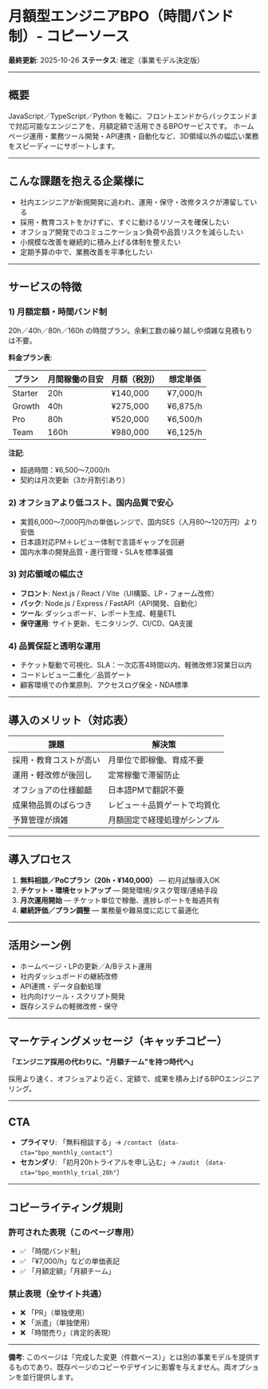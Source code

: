 # 月額型エンジニアBPO（時間バンド制）- コピーソース

**最終更新**: 2025-10-26
**ステータス**: 確定（事業モデル決定版）

---

## 概要

JavaScript／TypeScript／Python を軸に、フロントエンドからバックエンドまで対応可能なエンジニアを、月額定額で活用できるBPOサービスです。
ホームページ運用・業務ツール開発・API連携・自動化など、3D領域以外の幅広い業務をスピーディーにサポートします。

---

## こんな課題を抱える企業様に

- 社内エンジニアが新規開発に追われ、運用・保守・改修タスクが滞留している
- 採用・教育コストをかけずに、すぐに動けるリソースを確保したい
- オフショア開発でのコミュニケーション負荷や品質リスクを減らしたい
- 小規模な改善を継続的に積み上げる体制を整えたい
- 定期予算の中で、業務改善を平準化したい

---

## サービスの特徴

### 1) 月額定額・時間バンド制

20h／40h／80h／160h の時間プラン。余剰工数の繰り越しや煩雑な見積もりは不要。

**料金プラン表**:

| プラン | 月間稼働の目安 | 月額（税別） | 想定単価 |
|--------|--------------|-------------|---------|
| Starter | 20h | ¥140,000 | ¥7,000/h |
| Growth  | 40h | ¥275,000 | ¥6,875/h |
| Pro     | 80h | ¥520,000 | ¥6,500/h |
| Team    | 160h| ¥980,000 | ¥6,125/h |

**注記**:
- 超過時間：¥6,500〜7,000/h
- 契約は月次更新（3か月割引あり）

### 2) オフショアより低コスト、国内品質で安心

- 実質6,000〜7,000円/hの単価レンジで、国内SES（人月80〜120万円）より安価
- 日本語対応PM＋レビュー体制で言語ギャップを回避
- 国内水準の開発品質・進行管理・SLAを標準装備

### 3) 対応領域の幅広さ

- **フロント**: Next.js / React / Vite（UI構築、LP・フォーム改修）
- **バック**: Node.js / Express / FastAPI（API開発、自動化）
- **ツール**: ダッシュボード、レポート生成、軽量ETL
- **保守運用**: サイト更新、モニタリング、CI/CD、QA支援

### 4) 品質保証と透明な運用

- チケット駆動で可視化、SLA：一次応答4時間以内、軽微改修3営業日以内
- コードレビュー二重化／品質ゲート
- 顧客環境での作業原則、アクセスログ保全・NDA標準

---

## 導入のメリット（対応表）

| 課題 | 解決策 |
|------|--------|
| 採用・教育コストが高い | 月単位で即稼働、育成不要 |
| 運用・軽改修が後回し | 定常稼働で滞留防止 |
| オフショアの仕様齟齬 | 日本語PMで翻訳不要 |
| 成果物品質のばらつき | レビュー＋品質ゲートで均質化 |
| 予算管理が煩雑 | 月額固定で経理処理がシンプル |

---

## 導入プロセス

1. **無料相談／PoCプラン（20h・¥140,000）** — 初月試験導入OK
2. **チケット・環境セットアップ** — 開発環境/タスク管理/連絡手段
3. **月次運用開始** — チケット単位で稼働、進捗レポートを毎週共有
4. **継続評価／プラン調整** — 業務量や難易度に応じて最適化

---

## 活用シーン例

- ホームページ・LPの更新／A/Bテスト運用
- 社内ダッシュボードの継続改修
- API連携・データ自動処理
- 社内向けツール・スクリプト開発
- 既存システムの軽微改修・保守

---

## マーケティングメッセージ（キャッチコピー）

**「エンジニア採用の代わりに、"月額チーム"を持つ時代へ」**

採用より速く、オフショアより近く、定額で、成果を積み上げるBPOエンジニアリング。

---

## CTA

- **プライマリ**: 「無料相談する」→ `/contact` （`data-cta="bpo_monthly_contact"`）
- **セカンダリ**: 「初月20hトライアルを申し込む」→ `/audit` （`data-cta="bpo_monthly_trial_20h"`）

---

## コピーライティング規則

### 許可された表現（このページ専用）
- ✅ 「時間バンド制」
- ✅ 「¥7,000/h」などの単価表記
- ✅ 「月額定額」「月額チーム」

### 禁止表現（全サイト共通）
- ❌ 「PR」（単独使用）
- ❌ 「派遣」（単独使用）
- ❌ 「時間売り」（肯定的表現）

---

**備考**:
このページは「完成した変更（件数ベース）」とは別の事業モデルを提供するものであり、既存ページのコピーやデザインに影響を与えません。両オプションを並行提供します。
